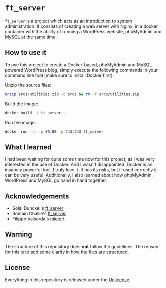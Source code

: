 # ```ft_server```
```ft_server``` is a project which acts as an introduction to system administration. It consists of creating a web server with Nginx, in a docker container with the ability of running a WordPress website, phpMyAdmin and MySQL at the same time.

## How to use it
To use this project to create a Docker-based, phpMyAdmin and MySQL powered WordPress blog, simply execute the following commands in your command line tool (make sure to install Docker first).

Unzip the source files:
```bash
unzip srcs/utilities.zip -d srcs && rm -f srcs/utilities.zip
```
Build the image:
```bash
docker build -t ft_server .
```
Run the image:
```bash
docker run -it -p 80:80 -p 443:443 ft_server
```

## What I learned
I had been waiting for quite some time now for this project, as I was very interested in the use of Docker. And I wasn't disappointed. Docker is an insanely powerful tool. I truly love it. It has its risks, but if used correctly it can be very useful. Additionally, I also learned about how phpMyAdmin, WordPress and MySQL go hand in hand together.

## Acknowledgements
- Solal Dunckel's [ft_server](https://github.com/solaldunckel/ft_server)
- Romain Challie's [ft_server](https://github.com/rchallie/ft_server)
- Filippo Valsorda's [mkcert](https://github.com/FiloSottile/mkcert)

## Warning
The structure of this repository does **not** follow the guidelines.
The reason for this is to add some clarity in how the files are structured.

## License
Everything in this repository is released under the [Unlicense](https://github.com/maxdesalle/42/blob/main/LICENSE).
